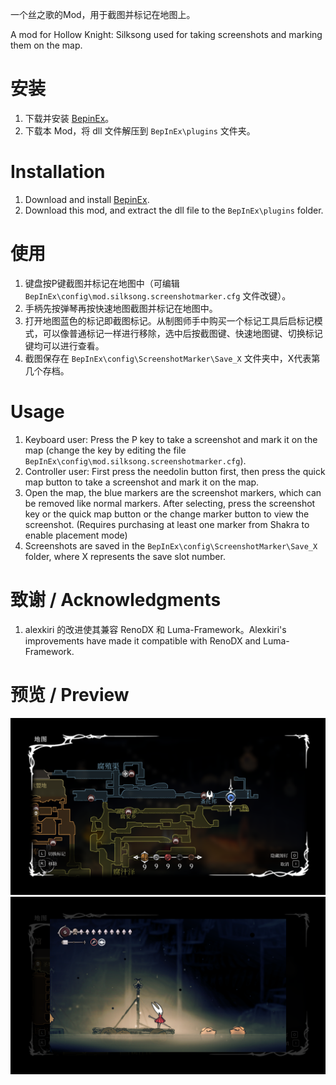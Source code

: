 一个丝之歌的Mod，用于截图并标记在地图上。

A mod for Hollow Knight: Silksong used for taking screenshots and marking them on the map.

# 安装
1. 下载并安装 [BepinEx](https://github.com/bepinex/bepinex/releases)。
2. 下载本 Mod，将 dll 文件解压到 `BepInEx\plugins` 文件夹。

# Installation
1. Download and install [BepinEx](https://github.com/bepinex/bepinex/releases).
2. Download this mod, and extract the dll file to the `BepInEx\plugins` folder.

# 使用
1. 键盘按P键截图并标记在地图中（可编辑 `BepInEx\config\mod.silksong.screenshotmarker.cfg` 文件改键）。
2. 手柄先按弹琴再按快速地图截图并标记在地图中。
3. 打开地图蓝色的标记即截图标记。从制图师手中购买一个标记工具后启标记模式，可以像普通标记一样进行移除，选中后按截图键、快速地图键、切换标记键均可以进行查看。
4. 截图保存在 `BepInEx\config\ScreenshotMarker\Save_X` 文件夹中，X代表第几个存档。

# Usage
1. Keyboard user: Press the P key to take a screenshot and mark it on the map (change the key by editing the file `BepInEx\config\mod.silksong.screenshotmarker.cfg`).
2. Controller user: First press the needolin button first, then press the quick map button to take a screenshot and mark it on the map.
3. Open the map, the blue markers are the screenshot markers, which can be removed like normal markers. After selecting, press the screenshot key or the quick map button or the change marker button to view the screenshot. (Requires purchasing at least one marker from Shakra to enable placement mode)
4. Screenshots are saved in the `BepInEx\config\ScreenshotMarker\Save_X` folder, where X represents the save slot number.

# 致谢 / Acknowledgments
1. alexkiri 的改进使其兼容 RenoDX 和 Luma-Framework。Alexkiri's improvements have made it compatible with RenoDX and Luma-Framework.

# 预览 / Preview
![preview1.png](https://raw.githubusercontent.com/DemoJameson/Silksong.ScreenshotMarker/refs/heads/main/Screenshot/preview1.png)
![preview2 .png](https://raw.githubusercontent.com/DemoJameson/Silksong.ScreenshotMarker/refs/heads/main/Screenshot/preview2.png)
